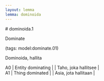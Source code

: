 ```yaml
---
layout: lemma
lemma: dominoida
---
```


<div class="sense">
# <span class="sensename">dominoida.1</span>

<span class="description">Dominate</span>

(tags: model:dominate.01)

<span class="description">Dominoida, hallita</span>

A0 | Entity dominating |   | Taho, joka hallitsee |  
A1 | Thing dominated |   | Asia, jota hallitaan |  

</div>

